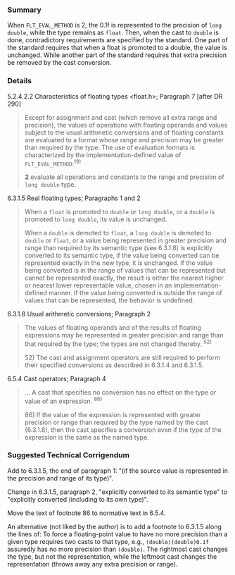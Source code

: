 ### Summary

When `FLT_EVAL_METHOD` is 2, the 0.1f is represented to the precision of `long
double`, while the type remains as `float`. Then, when the cast to `double` is
done, contradictory requirements are specified by the standard. One part of the
standard requires that when a float is promoted to a double, the value is
unchanged. While another part of the standard requires that extra precision be
removed by the cast conversion.

### Details

5.2.4.2.2 Characteristics of floating types \<float.h\>; Paragraph 7 \[after DR
290\]

> Except for assignment and cast (which remove all extra range and precision), the
> values of operations with floating operands and values subject to the usual
> arithmetic conversions and of floating constants are evaluated to a format whose
> range and precision may be greater than required by the type. The use of
> evaluation formats is characterized by the implementation-defined value of
> `FLT_EVAL_METHOD`:<sup>19\)</sup>
>
> **2** evaluate all operations and constants to the range and precision of `long
> double` type.

6.3.1.5 Real floating types; Paragraphs 1 and 2

> When a `float` is promoted to `double` or `long double`, or a `double` is
> promoted to `long double`, its value is unchanged.
>
> When a `double` is demoted to `float`, a `long double` is demoted to `double` or
> `float`, or a value being represented in greater precision and range than
> required by its semantic type (see 6.3.1.8) is explicitly converted to its
> semantic type, if the value being converted can be represented exactly in the
> new type, it is unchanged. If the value being converted is in the range of
> values that can be represented but cannot be represented exactly, the result is
> either the nearest higher or nearest lower representable value, chosen in an
> implementation-defined manner. If the value being converted is outside the range
> of values that can be represented, the behavior is undefined.

6.3.1.8 Usual arithmetic conversions; Paragraph 2

> The values of floating operands and of the results of floating expressions may
> be represented in greater precision and range than that required by the type;
> the types are not changed thereby. <sup>52\)</sup>
>
> 52\) The cast and assignment operators are still required to perform their
> specified conversions as described in 6.3.1.4 and 6.3.1.5.

6.5.4 Cast operators; Paragraph 4

> ... A cast that specifies no conversion has no effect on the type or value of an
> expression. <sup>86\)</sup>
>
> 86\) If the value of the expression is represented with greater precision or
> range than required by the type named by the cast (6.3.1.8), then the cast
> specifies a conversion even if the type of the expression is the same as the
> named type.

### Suggested Technical Corrigendum

Add to 6.3.1.5, the end of paragraph 1: "(if the source value is represented in
the precision and range of its type)".

Change in 6.3.1.5, paragraph 2, "explicitly converted to its semantic type" to
"explicitly converted (including to its own type)".

Move the text of footnote 86 to normative text in 6.5.4.

An alternative (not liked by the author) is to add a footnote to 6.3.1.5 along
the lines of: To force a floating-point value to have no more precision than a
given type requires two casts to that type, e.g., `(double)(double)0.1f`
assuredly has no more precision than `(double)`. The rightmost cast changes the
type, but not the representation, while the leftmost cast changes the
representation (throws away any extra precision or range).
